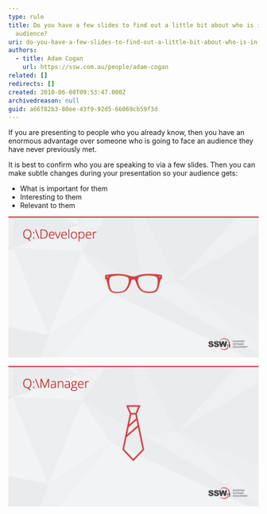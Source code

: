 ```yaml
---
type: rule
title: Do you have a few slides to find out a little bit about who is in your
  audience?
uri: do-you-have-a-few-slides-to-find-out-a-little-bit-about-who-is-in-your-audience
authors:
  - title: Adam Cogan
    url: https://ssw.com.au/people/adam-cogan
related: []
redirects: []
created: 2010-06-08T09:53:47.000Z
archivedreason: null
guid: a66f82b3-80ee-43f9-92d5-66069cb59f3d
---
```

If you are presenting to people who you already know, then you have an enormous advantage over someone who is going to face an audience they have never previously met.  

<!--endintro-->

It is best to confirm who you are speaking to via a few slides. Then you can make subtle changes during your presentation so your audience gets:

* What is important for them
* Interesting to them
* Relevant to them

![Figure: Ask "How many are developers here?"](developers.jpg)

![Figure: Ask "How many are managers here?"](managers.jpg)
